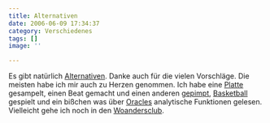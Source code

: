 ```yaml
---
title: Alternativen
date: 2006-06-09 17:34:37
category: Verschiedenes
tags: []
image: ''

---
```


Es gibt natürlich [Alternativen](http://www.misantropolis.de/2006/06/die-alternative-zur-alternative). Danke auch für die vielen Vorschläge. Die meisten habe ich mir auch zu Herzen genommen. Ich habe eine [Platte](http://de.wikipedia.org/wiki/Mikl%C3%B3s_R%C3%B3zsa) gesampelt, einen Beat gemacht und einen anderen [gepimpt](http://de.wikipedia.org/wiki/Pimp), [Basketball](http://de.wikipedia.org/wiki/Basketball) gespielt und ein bißchen was über [Oracles](http://de.wikipedia.org/wiki/Oracle) analytische Funktionen gelesen. Vielleicht gehe ich noch in den [Woandersclub](http://www.woandersclub.de/).
